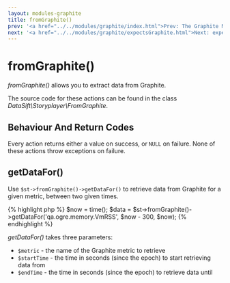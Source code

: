 ```yaml
---
layout: modules-graphite
title: fromGraphite()
prev: '<a href="../../modules/graphite/index.html">Prev: The Graphite Module</a>'
next: '<a href="../../modules/graphite/expectsGraphite.html">Next: expectsGraphite()</a>'
---
```

# fromGraphite()

_fromGraphite()_ allows you to extract data from Graphite.

The source code for these actions can be found in the class _DataSift\Storyplayer\FromGraphite_.

## Behaviour And Return Codes

Every action returns either a value on success, or `NULL` on failure. None of these actions throw exceptions on failure.

## getDataFor()

Use `$st->fromGraphite()->getDataFor()` to retrieve data from Graphite for a given metric, between two given times.

{% highlight php %}
$now = time();
$data = $st->fromGraphite()->getDataFor('qa.ogre.memory.VmRSS', $now - 300, $now);
{% endhighlight %}

_getDataFor()_ takes three parameters:

* `$metric` - the name of the Graphite metric to retrieve
* `$startTime` - the time in seconds (since the epoch) to start retrieving data from
* `$endTime` - the time in seconds (since the epoch) to retrieve data until